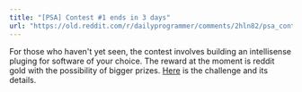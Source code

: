```yaml
---
title: "[PSA] Contest #1 ends in 3 days"
url: "https://old.reddit.com/r/dailyprogrammer/comments/2hln82/psa_contest_1_ends_in_3_days/"
---
```


For those who haven't yet seen, the contest involves building an intellisense pluging for software of your choice. The reward at the moment is reddit gold with the possibility of bigger prizes. [Here](http://www.reddit.com/r/dailyprogrammer/comments/2eplay/8272014_contest_1_ide_intellisense/) is the challenge and its details.